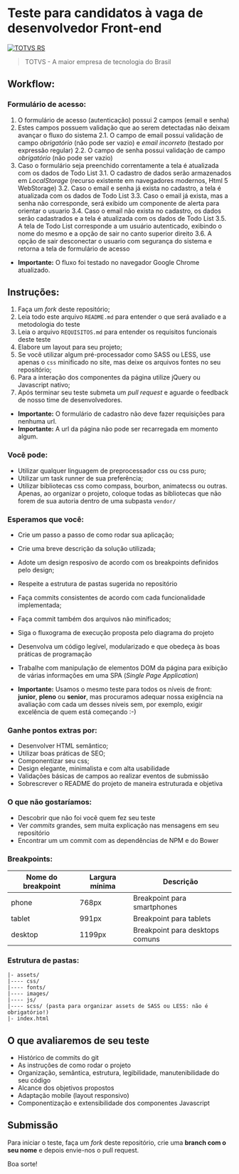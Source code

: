 # Teste para candidatos à vaga de desenvolvedor Front-end

[![TOTVS RS](https://i.imgur.com/PXpCoIl.png)](https://br.linkedin.com/company/totvsrs)
> TOTVS - A maior empresa de tecnologia do Brasil

## Workflow:
### Formulário de acesso:
1. O formulário de acesso (autenticação) possui 2 campos (email e senha)
2. Estes campos possuem validação que ao serem detectadas não deixam avançar o fluxo do sistema
2.1. O campo de email possui validação de campo *obrigatório* (não pode ser vazio) e *email incorreto* (testado por expressão regular)
2.2. O campo de senha possui validação de campo *obrigatório* (não pode ser vazio)
3. Caso o formulário seja preenchido correntamente a tela é atualizada com os dados de Todo List
3.1. O cadastro de dados serão armazenados em *LocalStorage* (recurso existente em navegadores modernos, Html 5 WebStorage)
3.2. Caso o email e senha já exista no cadastro, a tela é atualizada com os dados de Todo List
3.3. Caso o email já exista, mas a senha não corresponde, será exibido um componente de alerta para orientar o usuario
3.4. Caso o email não exista no cadastro, os dados serão cadastrados e a tela é atualizada com os dados de Todo List
3.5. A tela de Todo List corresponde a um usuário autenticado, exibindo o nome do mesmo e a opção de sair no canto superior direito
3.6. A opção de sair desconectar o usuario com segurança do sistema e retorna a tela de formulário de acesso

* **Importante:** O fluxo foi testado no navegador Google Chrome atualizado.

## Instruções:

1. Faça um *fork* deste repositório;
2. Leia todo este arquivo `README.md` para entender o que será avaliado e a metodologia do teste
3. Leia o arquivo `REQUISITOS.md` para entender os requisitos funcionais deste teste
4. Elabore um layout para seu projeto;
5. Se você utilizar algum pré-processador como SASS ou LESS, use apenas o `css` minificado no site, mas deixe os arquivos fontes no seu repositório;
6. Para a interação dos componentes da página utilize jQuery ou Javascript nativo;
7. Após terminar seu teste submeta um *pull request* e aguarde o feedback de nosso time de desenvolvedores.

* **Importante:** O formulário de cadastro não deve fazer requisições para nenhuma url.
* **Importante:** A url da página não pode ser recarregada em momento algum.

### Você pode:

* Utilizar qualquer linguagem de preprocessador css ou css puro;
* Utilizar um task runner de sua preferência;
* Utilizar bibliotecas css como compass, bourbon, animatecss ou outras. Apenas, ao organizar o projeto, coloque todas as bibliotecas que não forem de sua autoria dentro de uma subpasta `vendor/`

### Esperamos que você:

* Crie um passo a passo de como rodar sua aplicação;
* Crie uma breve descrição da solução utilizada;
* Adote um design resposivo de acordo com os breakpoints definidos pelo design;
* Respeite a estrutura de pastas sugerida no repositório
* Faça commits consistentes de acordo com cada funcionalidade implementada;
* Faça commit também dos arquivos não minificados;
* Siga o fluxograma de execução proposta pelo diagrama do projeto
* Desenvolva um código legível, modularizado e que obedeça às boas práticas de programação
* Trabalhe com manipulação de elementos DOM da página para exibição de várias informações em uma SPA (*Single Page Application*)

* **Importante:** Usamos o mesmo teste para todos os níveis de front: **junior**, **pleno** ou **senior**, mas procuramos adequar nossa exigência na avaliação com cada um desses níveis sem, por exemplo, exigir excelência de quem está começando :-)

### Ganhe pontos extras por:

* Desenvolver HTML semântico;
* Utilizar boas práticas de SEO;
* Componentizar seu css;
* Design elegante, minimalista e com alta usabilidade
* Validações básicas de campos ao realizar eventos de submissão
* Sobrescrever o README do projeto de maneira estruturada e objetiva

### O que não gostaríamos:
* Descobrir que não foi você quem fez seu teste
* Ver *commits* grandes, sem muita explicação nas mensagens em seu repositório
* Encontrar um um commit com as dependências de NPM e do Bower

### Breakpoints:

| Nome do breakpoint | Largura mínima | Descrição                         |
|--------------------|----------------|-----------------------------------|
| phone              | 768px          | Breakpoint para smartphones       |
| tablet             | 991px          | Breakpoint para tablets           |
| desktop            | 1199px         | Breakpoint para desktops comuns   |

### Estrutura de pastas:
```
|- assets/
|---- css/
|---- fonts/
|---- images/
|---- js/ 
|---- scss/ (pasta para organizar assets de SASS ou LESS: não é obrigatório!)
|- index.html
```

## O que avaliaremos de seu teste
* Histórico de commits do git
* As instruções de como rodar o projeto
* Organização, semântica, estrutura, legibilidade, manutenibilidade do seu código
* Alcance dos objetivos propostos
* Adaptação mobile (layout responsivo)
* Componentização e extensibilidade dos componentes Javascript


## Submissão

Para iniciar o teste, faça um *fork* deste repositório, crie uma **branch com o seu nome** e depois envie-nos o pull request.

Boa sorte!
